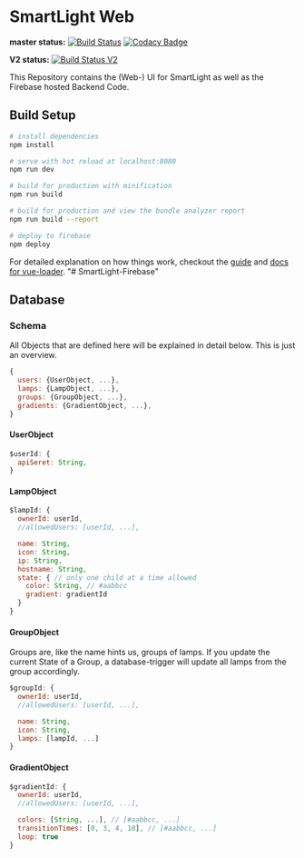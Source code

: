 # SmartLight Web

**master status:**
[![Build Status](https://travis-ci.com/adrianjost/SmartLight-Firebase.svg?branch=master)](https://travis-ci.com/adrianjost/SmartLight-Firebase)
[![Codacy Badge](https://api.codacy.com/project/badge/Grade/e0203f63985c42c191b6e4411bd8f4da)](https://www.codacy.com/app/adrianjost/SmartLight-Firebase?utm_source=github.com&amp;utm_medium=referral&amp;utm_content=adrianjost/SmartLight-Firebase&amp;utm_campaign=Badge_Grade)

**V2 status:**
[![Build Status V2](https://travis-ci.com/adrianjost/SmartLight-Firebase.svg?branch=v2%2Fmain)](https://travis-ci.com/adrianjost/SmartLight-Firebase)


This Repository contains the (Web-) UI for SmartLight as well as the Firebase hosted Backend Code.

## Build Setup

``` bash
# install dependencies
npm install

# serve with hot reload at localhost:8080
npm run dev

# build for production with minification
npm run build

# build for production and view the bundle analyzer report
npm run build --report

# deploy to firebase
npm deploy
```

For detailed explanation on how things work, checkout the [guide](http://vuejs-templates.github.io/webpack/) and [docs for vue-loader](http://vuejs.github.io/vue-loader).
"# SmartLight-Firebase" 

## Database
### Schema
All Objects that are defined here will be explained in detail below. This is just an overview.
```js
{
  users: {UserObject, ...},
  lamps: {LampObject, ...},
  groups: {GroupObject, ...},
  gradients: {GradientObject, ...},
}
```

#### UserObject

```js
$userId: {
  apiSeret: String,
}
```

#### LampObject

```js
$lampId: {
  ownerId: userId,
  //allowedUsers: [userId, ...],

  name: String,
  icon: String,
  ip: String,
  hostname: String,
  state: { // only one child at a time allowed
    color: String, // #aabbcc
    gradient: gradientId
  }
}
```

#### GroupObject
Groups are, like the name hints us, groups of lamps. If you update the current State of a Group, a database-trigger will update all lamps from the group accordingly.

```js
$groupId: {
  ownerId: userId,
  //allowedUsers: [userId, ...],

  name: String,
  icon: String,
  lamps: [lampId, ...]
}
```

#### GradientObject
```js
$gradientId: {
  ownerId: userId,
  //allowedUsers: [userId, ...],

  colors: [String, ...], // [#aabbcc, ...]
  transitionTimes: [0, 3, 4, 10], // [#aabbcc, ...]
  loop: true
}
```